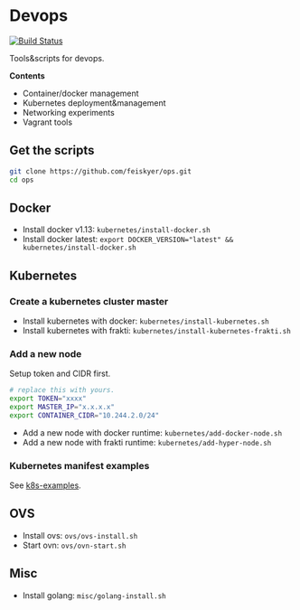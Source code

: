 # Devops

[![Build Status](https://travis-ci.org/feiskyer/ops.svg?branch=master)](https://travis-ci.org/feiskyer/ops) 

Tools&scripts for devops.

**Contents**

- Container/docker management
- Kubernetes deployment&management
- Networking experiments
- Vagrant tools

## Get the scripts

```sh
git clone https://github.com/feiskyer/ops.git
cd ops
```

## Docker

- Install docker v1.13: `kubernetes/install-docker.sh`
- Install docker latest: `export DOCKER_VERSION="latest" && kubernetes/install-docker.sh`

## Kubernetes

### Create a kubernetes cluster master

- Install kubernetes with docker: `kubernetes/install-kubernetes.sh`
- Install kubernetes with frakti: `kubernetes/install-kubernetes-frakti.sh`

### Add a new node

Setup token and CIDR first.

```sh
# replace this with yours.
export TOKEN="xxxx"
export MASTER_IP="x.x.x.x"
export CONTAINER_CIDR="10.244.2.0/24"
```

- Add a new node with docker runtime: `kubernetes/add-docker-node.sh`
- Add a new node with frakti runtime: `kubernetes/add-hyper-node.sh`

### Kubernetes manifest examples

See [k8s-examples](k8s-examples/README.md).

## OVS

- Install ovs: `ovs/ovs-install.sh`
- Start ovn: `ovs/ovn-start.sh`

## Misc

- Install golang: `misc/golang-install.sh`
